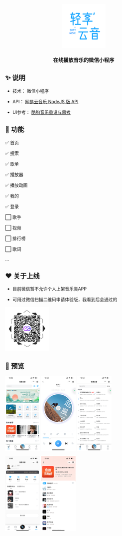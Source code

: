 <p align="center">
   <img width="140" src="./images/logo.png">
</p>

<h3 align="center">在线播放音乐的微信小程序</h3>

## ✨   说明

- 技术： 微信小程序


-  API： [网易云音乐 NodeJS 版 API](https://binaryify.github.io/NeteaseCloudMusicApi/#/ "网易云音乐 NodeJS 版 API") 


-  UI参考：  [酷狗音乐重设与思考](https://www.zcool.com.cn/work/ZNDQyMzgyNDg=.html "酷狗音乐重设与思考")

## 🚀 功能

✅ 首页 

✅ 搜索 

✅ 歌单 

✅ 播放器 

✅ 播放动画 

✅ 我的 

✅ 登录 

⬜ 歌手 

⬜ 视频 

⬜ 排行榜 

⬜ 歌词  

... 

## ❤️ 关于上线

- 目前微信暂不允许个人上架音乐类APP


- 可用过微信扫描二维码申请体验版，我看到后会通过的

<img src="./assets/qrcode.png" width="140" alt="qrcode" />

## 🌈 预览

<p class="img-box">
  <img width="22%" src="./assets/IMG_8680.png">
  <img width="22%" src="./assets/IMG_8678.png">
  <img width="22%" src="./assets/IMG_8677.png">
</p>
<p class="img-box">
  <img width="22%" src="./assets/IMG_8671.png">
  <img width="22%" src="./assets/IMG_8672.png">
</p>
